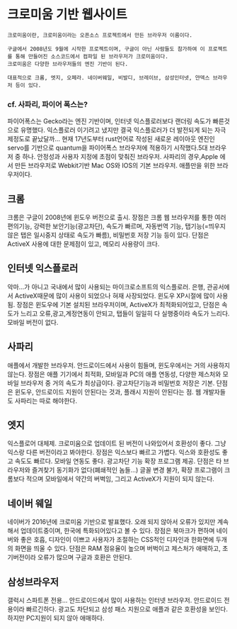 
# 크로미움 기반 웹사이트
```
크로미움이란, 크로미움이라는 오픈소스 프로젝트에서 만든 브라우저 이름이다.

구글에서 2008년도 9월에 시작한 프로젝트이며, 구글이 아닌 사람들도 참가하여 이 프로젝트를 통해 만들어진 소스코드에서 컴파일 된 브라우저가 크로미움이다.
크로미움은 다양한 브라우저들의 엔진 기반이 된다.

대표적으로 크롬, 엣지, 오페라. 네이버웨일, 비발디, 브레이브, 삼성인터넷, 얀덱스 브라우저 등이 있다.
```

### cf. 사파리, 파이어 폭스는? 

파이어폭스는 Gecko라는 엔진 기반이며, 인터넷 익스플로러보다 랜더링 속도가 빠른것으로 유명했다. 익스플로러 이기려고 냈지만 결국 익스플로러가 더 발전되게 되는 자극제정도로 끝났달까... 현재 17년도부터 rust언어로 작성된 새로운 레이아웃 엔진인 servo를 기반으로 quantum을 파이어폭스 브라우저에 적용하기 시작했다.5대 브라우저 중 하나. 안정성과 사용자 지정에 초점이 맞춰진 브라우저.
사파리의 경우,Apple 에서 만든 브라우저로 Webkit기반 Mac OS와 IOS의 기본 브라우저. 애플만을 위한 브라우저이다.


## 크롬

크롬은 구글이 2008년에 윈도우 버전으로 출시. 장점은 크롬 웹 브라우저를 통한 여러 편의기능, 강력한 보안기능(광고차단), 속도가 빠르며, 자동번역 기능, 탭기능(=띄우지 않은 탭은 일시중지 상태로 속도가 빠름), 비밀번호 저장 기능 등이 있다. 단점은 ActiveX 사용에 대한 문제점이 있고, 메모리 사용량이 크다.

## 인터넷 익스플로러
악마...가 아니고 국내에서 많이 사용되는 마이크로소프트의 익스플로러. 은행, 관공서에서 ActiveX때문에 많이 사용이 되었으나 혀재 사장되었다. 윈도우 XP시절에 많이 사용됨. 장점은 윈도우에 기본 설치된 브라우저이며, ActiveX가 최적화되어있고, 단점은 속도가 느리고 오류,광고,계정연동이 안되고, 탭들이 일일히 다 실행중이라 속도가 느리다. 모바일 버전이 없다.

## 사파리
애플에서 개발한 브라우저. 안드로이드에서 사용이 힘들며, 윈도우에서는 거의 사용하지 않는다. 장점은 애플 기기에서 최적화, 모바일과 PC의 애플 연동성, 다양한 제스처와 모바일 브라우저 중 거의 속도가 최상급이다. 광고차단기능과 비밀번호 저장은 기본. 단점은 윈도우, 안드로이드 지원이 안된다는 것과, 플래시 지원이 안된다는 점. 웹 개발자들도 사파리는 따로 해야한다.

## 엣지

익스플로어 대체제. 크로미움으로 업데이트 된 버전이 나와있어서 호환성이 좋다. 그냥 익스랑 다른 버전이라고 봐야한다. 장점은 익스보다 빠르고 가볍다. 익스와 호환성도 좋고 속도도 빠르다. 모바일 연동도 좋다. 광고차단 기능 확장 프로그램 제공. 단점은 타 브라우저와 즐겨찾기 동기화가 없다(폐쇄적인 놈들...) 글꼴 변경 불가, 확장 프로그램이 크롬보다 적으며 모바일에서 약간의 버벅임, 그리고 ActiveX가 지원이 되지 않는다.

## 네이버 웨일
네이버가 2016년에 크로미움 기반으로 발표했다. 오래 되지 않아서 오류가 있지만 계속해서 업데이트중이며, 한국에 특화되어있다고 볼 수 있다. 장점은 북마크가 편하며 네이버와 좋은 호흡, 디자인이 이쁘고 사용자가 조절하는 CSS적인 디자인과 한화면에 두개의 화면을 띄울 수 있다. 단점은 RAM 점유율이 높으며 버벅이고 제스처가 애매하고, 초기버전이라 오류가 많으며 구글과 호환은 안된다.

## 삼성브라우저

갤럭시 스파트폰 전용... 안드로이드에서 많이 사용하는 인터넷 브라우저. 안드로이드 전용이라 빠르긴하다. 광고도 차단되고 삼성 패스 지원으로 애플과 같은 호환성을 보인다. 하지만 PC지원이 되지 않아 애매하다.


<!-- 2021.10.11 -->